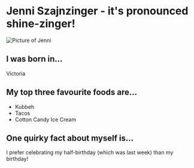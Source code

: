 # Jenni Szajnzinger - it's pronounced shine-zinger!
![Picture of Jenni](https://i.imgur.com/nXgfjil.jpg?1)

## I was born in...
Victoria

## My top three favourite foods are...
* Kubbeh
* Tacos
* Cotton Candy Ice Cream

## One quirky fact about myself is...
I prefer celebrating my half-birthday (which was last week) than my birthday!
